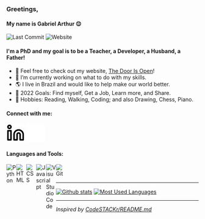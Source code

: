 ### Greetings,
#### My name is Gabriel Arthur 😌 

![Last Commit](https://img.shields.io/github/last-commit/gaga23/gaga23.github.io?logo=github)
![Website](https://img.shields.io/website?label=website&url=https%3A%2F%2Fgaga23.github.io)

#### I'm a PhD and my goal is to be a Teacher, a Developer, a Husband, a Father!

- 🧙 Feel free to check out my website, [The Door Is Open][website]!
- 🌈 I’m currently working on what to do with my skills.
- 🌎 I live in Brazil and would like to help make our world better.
- 🧭 2022 Goals: Find myself, Get a Job, Learn more, and Share.
- 🧩 Hobbies: Reading, Walking, Coding; and also Drawing, Chess, Piano.

<!--
- 🔭 I’m currently working on ...
- 🌱 I’m currently learning ...
- 👯 I’m looking to collaborate on ...
- 🤔 I’m looking for help with ...
- 💬 Ask me about ...
- 📫 How to reach me: ...
- ⚡ Fun fact: ...
-->

#### Connect with me:

[![LinkedIn](/images/linkedin-light.svg#gh-light-mode-only)][linkedin]
[![LinkedIn](/images/linkedin-dark.svg#gh-light-mode-only)][linkedin]
<!--
&nbsp;
[![Youtube](/images/youtube-light.svg#gh-light-mode-only)][youtube]
[![Youtube](/images/youtube-dark.svg#gh-dark-mode-only)][youtube]
-->

#### Languages and Tools:
<img align="left" alt="Python" width="26px" src="https://cdn.jsdelivr.net/gh/devicons/devicon/icons/python/python-original.svg" />
<img align="left" alt="HTML" width="26px" src="https://cdn.jsdelivr.net/gh/devicons/devicon/icons/html5/html5-original.svg" />
<img align="left" alt="CSS" width="26px" src="https://cdn.jsdelivr.net/gh/devicons/devicon/icons/css3/css3-original.svg" />
<img align="left" alt="Javascript" width="26px" src="https://cdn.jsdelivr.net/gh/devicons/devicon/icons/javascript/javascript-original.svg" />
<img align="left" alt="Visual Studio Code" width="26px" src="https://cdn.jsdelivr.net/gh/devicons/devicon/icons/vscode/vscode-original.svg" />
<img align="left" alt="Git" width="26px" src="https://cdn.jsdelivr.net/gh/devicons/devicon/icons/git/git-original.svg" />
</br>
</br>

---

<tabular><tr>
<td><a href="https://github.com/anuraghazra/github-readme-stats"><img align="center" src="https://github-readme-stats.vercel.app/api?username=gaga23&show_icons=true&include_all_commits=true&theme=buefy&hide_border=true" alt="Github stats" /></a></td>
<td><a href="https://github.com/anuraghazra/github-readme-stats"><img align="center" src="https://github-readme-stats.vercel.app/api/top-langs/?username=gaga23&layout=compact&theme=buefy&hide_border=true" alt="Most Used Languages" /></a></td>
</tr></tabular>

---

_Inspired by [CodeSTACKr/README.md](https://github.com/codeSTACKr/codeSTACKr)_

[website]: https://gaga23.github.io
[linkedin]: https://www.linkedin.com/in/gabriel-arthur-gerber-andrade-2596525a/
[youtube]: https://www.youtube.com/channel/UCEv6TvSW_FYBka2hiZO3eJg

